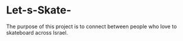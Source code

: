 # Let-s-Skate-
The purpose of this project is to connect between people who love to skateboard across Israel.
